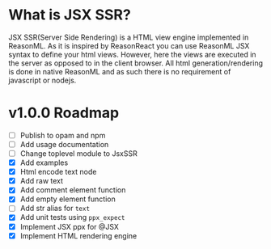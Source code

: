 # What is JSX SSR?

JSX SSR(Server Side Rendering) is a HTML view engine implemented in ReasonML. As it is inspired by ReasonReact you can use ReasonML JSX syntax to define your html views. However, here the views are executed in the server as opposed to in the client browser. All html generation/rendering is done in native ReasonML and as such there is no requirement of javascript or nodejs.

# v1.0.0 Roadmap

- [ ] Publish to opam and npm
- [ ] Add usage documentation
- [ ] Change toplevel module to JsxSSR 
- [x] Add examples
- [x] Html encode text node
- [x] Add raw text
- [x] Add comment element function
- [x] Add empty element function
- [ ] Add str alias for `text`
- [x] Add unit tests using `ppx_expect`
- [x] Implement JSX ppx for @JSX
- [x] Implement HTML rendering engine
